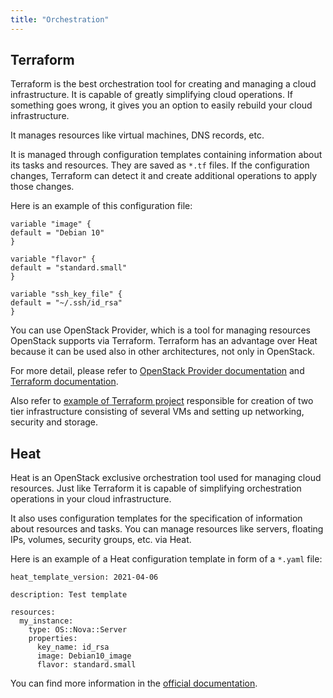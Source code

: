```yaml
---
title: "Orchestration"
---
```

## Terraform

Terraform is the best orchestration tool for creating and managing a cloud infrastructure. It is capable of greatly simplifying cloud operations. If something goes wrong, it gives you an option to easily rebuild your cloud infrastructure.

It manages resources like virtual machines, DNS records, etc.

It is managed through configuration templates containing information about its tasks and resources. They are saved as `*.tf` files. If the configuration changes, Terraform can detect it and create additional operations to apply those changes.

Here is an example of this configuration file:

```
variable "image" {
default = "Debian 10"
}

variable "flavor" {
default = "standard.small"
}

variable "ssh_key_file" {
default = "~/.ssh/id_rsa"
}
```

 You can use OpenStack Provider, which is a tool for managing resources OpenStack supports via Terraform. Terraform has an advantage over Heat because it can be used also in other architectures, not only in OpenStack.


For more detail, please refer to [OpenStack Provider documentation](https://registry.terraform.io/providers/terraform-provider-OpenStack/OpenStack/latest/docs) and [Terraform documentation](https://www.terraform.io/intro/index.html).

Also refer to [example of Terraform project](https://gitlab.ics.muni.cz/cloud/g2/openstack-infrastructure-as-code-automation/-/tree/master/clouds/g2/ostrava/general/terraform) responsible for creation of two tier infrastructure consisting of several VMs and setting up networking, security and storage.

## Heat

Heat is an OpenStack exclusive orchestration tool used for managing cloud resources. Just like Terraform it is capable of simplifying orchestration operations in your cloud infrastructure.

It also uses configuration templates for the specification of information about resources and tasks. You can manage resources like servers, floating IPs, volumes, security groups, etc. via Heat.

Here is an example of a Heat configuration template in form of a `*.yaml` file:

```
heat_template_version: 2021-04-06

description: Test template

resources:
  my_instance:
    type: OS::Nova::Server
    properties:
      key_name: id_rsa
      image: Debian10_image
      flavor: standard.small
```

You can find more information in the [official documentation](https://wiki.openstack.org/wiki/Heat).
